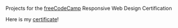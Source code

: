 Projects for the [freeCodeCamp](freecodecamp.org) Responsive Web Design Certification

Here is my [certificate](https://www.freecodecamp.org/certification/coffeemonk/responsive-web-design)!
